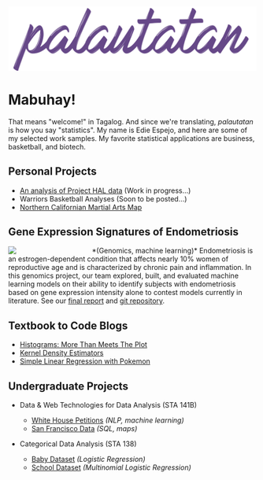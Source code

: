 ![site-banner](images/banners_github.003.jpg)

# Mabuhay!
That means "welcome!" in Tagalog. And since we're translating, *palautatan* is how you say "statistics". My name is Edie Espejo, and here are some of my selected work samples. My favorite statistical applications are business, basketball, and biotech.

## Personal Projects
* <a href="personal/project-hal.html">An analysis of Project HAL data</a> (Work in progress...)
* Warriors Basketball Analyses (Soon to be posted...)
* <a href="https://palautatan.github.io/fight/01-map/yelp-api.html">Northern Californian Martial Arts Map</a>

## Gene Expression Signatures of Endometriosis
<img src="https://raw.githubusercontent.com/palautatan/endometriosis/master/visuals/normalized-heatmap.png" align="left" width="170" border="0px">
*(Genomics, machine learning)*     
Endometriosis is an estrogen-dependent condition that affects nearly 10% women of reproductive age and is characterized by chronic pain and inflammation. In this genomics project, our team explored, built, and evaluated machine learning models on their ability to identify subjects with endometriosis based on gene expression intensity alone to contest models currently in literature. See our <a href="graduate/phc240c/endometriosis-report.pdf">final report</a> and <a href="https://github.com/palautatan/endometriosis">git repository</a>.

## Textbook to Code Blogs
* <a href="blogs/histograms-1/histograms-1.nb.html">Histograms: More Than Meets The Plot</a>  
* <a href="blogs/kde-1/kde-1.nb.html">Kernel Density Estimators</a>  
* <a href="blogs/regression-1/regression-1.nb.html">Simple Linear Regression with Pokemon</a>  

## Undergraduate Projects
* Data & Web Technologies for Data Analysis (STA 141B)
    - <a href="project141b" title="Final Project">White House Petitions</a> *(NLP, machine learning)*
    - <a href="assignments/141b_assignment6.html" title="Exploring San Francisco Data">San Francisco Data</a> *(SQL, maps)*  

* Categorical Data Analysis (STA 138)
    - <a href="assignments/138_project3_2.html" title="Logistic Regression">Baby Dataset</a> *(Logistic Regression)*  
    - <a href="assignments/138_project3_1.html" title="Multinomial Logistic Regression">School Dataset</a> *(Multinomial Logistic Regression)*
